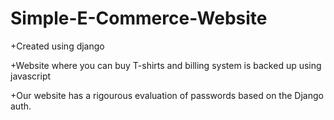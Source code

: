 # Simple-E-Commerce-Website
+Created using django

+Website where you can buy T-shirts and billing system is backed up using javascript

+Our website has a rigourous evaluation of passwords based on the Django auth.
